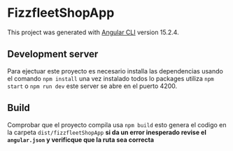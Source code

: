 # FizzfleetShopApp

This project was generated with [Angular CLI](https://github.com/angular/angular-cli) version 15.2.4.

## Development server

Para ejectuar este proyecto es necesario installa las dependencias usando el comando `npm install`
una vez instalado todos lo packages utiliza `npm start` o `npm run dev` este server se abre en el puerto 4200.

## Build

Comprobar que el proyecto compila usa `npm build` esto genera el codigo en la carpeta `dist/fizzfleetShopApp` **si da un error inesperado revise el `angular.json` y verificque que la ruta sea correcta**